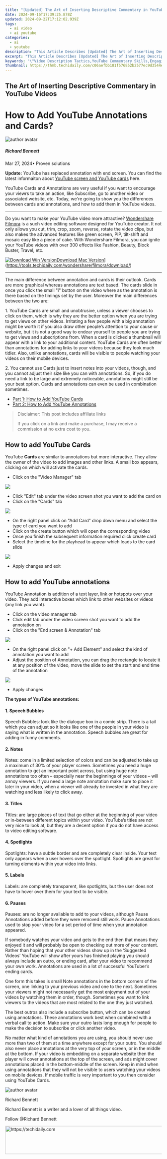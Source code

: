 ```yaml
---
title: "[Updated] The Art of Inserting Descriptive Commentary in YouTube Videos"
date: 2024-09-16T17:39:25.878Z
updated: 2024-09-22T17:12:02.939Z
tags:
  - ai video
  - ai youtube
categories:
  - ai
  - youtube
description: "This Article Describes [Updated] The Art of Inserting Descriptive Commentary in YouTube Videos"
excerpt: "This Article Describes [Updated] The Art of Inserting Descriptive Commentary in YouTube Videos"
keywords: "\"Video Description Tactics,YouTube Commentary Skills,Engaging Video Content,Enhance Video Experience,In-Video Descriptions Guide,Commentary Techniques,Descriptive Video Tags\""
thumbnail: https://thmb.techidaily.com/c06aefbb181f576852b2577ec9d3544ebd6635b5e4bff4964dd308c72eeba377.jpg
---
```


## The Art of Inserting Descriptive Commentary in YouTube Videos

# How to Add YouTube Annotations and Cards?

![author avatar](https://images.wondershare.com/filmora/article-images/richard-bennett.jpg)

##### Richard Bennett

 Mar 27, 2024• Proven solutions

**Update:** YouTube has replaced annotation with end screen. You can find the latest informaiton about [YouTube screen and YouTube cards](https://tools.techidaily.com/wondershare/filmora/download/) here.

YouTube Cards and Annotations are very useful if you want to encourage your viewrs to take an action, like Subscribe, go to another video or associated website, etc. Today, we're going to show you the differences between cards and annotations, and how to add them in YouTube videos.

---

Do you want to make your YouTube video more attractive? [Wondershare Filmora](https://tools.techidaily.com/wondershare/filmora/download/) is a such video editing software designed for YouTube creator. It not only allows you cut, trim, crop, zoom, reverse, rotate the video clips, but also makes the advanced features like green screen, PIP, tilt-shift and mosaic easy like a piece of cake. With Wondershare Filmora, you can ignite your YouTube videos with over 300 effects like Fashion, Beauty, Block Buster, Travel, etc.

[![Download Win Version](https://images.wondershare.com/filmora/guide/download-btn-win.jpg)](https://tools.techidaily.com/wondershare/filmora/download/)[Download Mac Version](https://images.wondershare.com/filmora/guide/download-btn-mac.jpg)](https://tools.techidaily.com/wondershare/filmora/download/)

---

The main difference between annotation and cards is their outlook. Cards are more graphical whereas annotations are text based. The cards slide in once you click the small "i" button on the video where as the annotation is there based on the timings set by the user. Moreover the main differences between the two are:

1\. YouTube Cards are small and unobtrusive, unless a viewer chooses to click on them, which is why they are the better option when you are trying to get views on other videos. Irritating a few people with a big annotation might be worth it if you also draw other people’s attention to your cause or website, but it is not a good way to endear yourself to people you are trying to get views and subscriptions from. When a card is clicked a thumbnail will appear with a link to your additional content. YouTube Cards are often better than annotations for adding links to your videos because they look much tidier. Also, unlike annotations, cards will be visible to people watching your videos on their mobile devices.

2\. You cannot use Cards just to insert notes into your videos, though, and you cannot adjust their size like you can with annotations. So, if you do need a link to be large and extremely noticeable, annotations might still be your best option. Cards and annotations can even be used in combination sometimes.

* [Part 1: How to Add YouTube Cards](#part1)
* [Part 2: How to Add YouTube Annotations](#part2)

>  Disclaimer: This post includes affiliate links
>
>  If you click on a link and make a purchase, I may receive a commission at no extra cost to you.
>

## How to add YouTube Cards

YouTube **Cards** are similar to annotations but more interactive. They allow the owner of the video to add images and other links. A small box appears, clicking on which will activate the cards.

* Click on the "Video Manager" tab

![](https://images.wondershare.com/filmora/article-images/video-manager-in-youtube.jpg)

* Click "Edit" tab under the video screen shot you want to add the card on
* Click on the "Cards" tab

![](https://images.wondershare.com/filmora/article-images/youtube-cards01.png)

* On the right panel click on "Add Card" drop down menu and select the type of card you want to add
* Click on the create button which will open the corresponding video
* Once you finish the subsequent information required click create card
* Select the timeline for the playhead to appear which leads to the card slide

![](https://images.wondershare.com/filmora/article-images/add-cards-to-youtube-video.jpg)

* Apply changes and exit

## How to add YouTube annotations

YouTube Annotation is addition of a text layer, link or hotspots over your video. They add interactive boxes which link to other websites or videos (any link you want).

* Click on the video manager tab
* Click edit tab under the video screen shot you want to add the annotation on
* Click on the "End screen & Annotation" tab

![](https://images.wondershare.com/filmora/article-images/add-annotations-to-youtube-video.jpg)

* On the right panel click on "+ Add Element" and select the kind of annotation you want to add
* Adjust the position of Annotation, you can drag the rectangle to locate it at any position of the video, move the slide to set the start and end time of the annotation

![](https://images.wondershare.com/filmora/article-images/add-annotation-to-youtube-1.jpg)

* Apply changes

**The types of YouTube annotations:**

#### 1\. Speech Bubbles

Speech Bubbles: look like the dialogue box in a comic strip. There is a tail which you can adjust so it looks like one of the people in your video is saying what is written in the annotation. Speech bubbles are great for adding in funny comments.

#### 2\. Notes

Notes: come in a limited selection of colors and can be adjusted to take up a maximum of 30% of your player screen. Sometimes you need a huge annotation to get an important point across, but using huge note annotations too often – especially near the beginnings of your videos – will annoy viewers. If you need a large note annotation make sure to place it later in your video, when a viewer will already be invested in what they are watching and less likely to click away.

#### 3\. Titles

Titles: are large pieces of text that go either at the beginning of your video or in-between different topics within your video. YouTube’s titles are not very nice to look at, but they are a decent option if you do not have access to video editing software.

#### 4\. Spotlights

Spotlights: have a subtle border and are completely clear inside. Your text only appears when a user hovers over the spotlight. Spotlights are great for turning elements within your video into links.

#### 5\. Labels

Labels: are completely transparent, like spotlights, but the user does not have to hover over them for your text to be visible.

#### 6\. Pauses

Pauses: are no longer available to add to your videos, although Pause Annotations added before they were removed still work. Pause Annotations used to stop your video for a set period of time when your annotation appeared.

If somebody watches your video and gets to the end then that means they enjoyed it and will probably be open to checking out more of your content. Rather than hoping that your other videos show up in the ‘Suggested Videos’ YouTube will show after yours has finished playing you should always include an outro, or ending card, after your video to recommend your own work. Annotations are used in a lot of successful YouTuber’s ending cards.

One form this takes is small Note annotations in the bottom corners of the screen, one linking to your previous video and one to the next. Sometimes your viewers might not necessarily get the most enjoyment out of your videos by watching them in order, though. Sometimes you want to link viewers to the videos that are most related to the one they just watched.

The best outros also include a subscribe button, which can be created using annotations. These annotations work best when combined with a verbal call to action. Make sure your outro lasts long enough for people to make the decision to subscribe or click another video.

No matter what kind of annotations you are using, you should never use more than two of them at a time anywhere except for your outro. You should also never place annotations at the very top of your screen, or in the middle at the bottom. If your video is embedding on a separate website then the player will cover annotations at the top of the screen, and ads might cover annotations placed in the bottom-middle of the screen. Keep in mind when using annotations that they will not be visible to users watching your videos on mobile devices. If mobile traffic is very important to you then consider using YouTube Cards.

![author avatar](https://images.wondershare.com/filmora/article-images/richard-bennett.jpg)

Richard Bennett

Richard Bennett is a writer and a lover of all things video.

Follow @Richard Bennett

<ins class="adsbygoogle"
     style="display:block"
     data-ad-format="autorelaxed"
     data-ad-client="ca-pub-7571918770474297"
     data-ad-slot="1223367746"></ins>

<ins class="adsbygoogle"
     style="display:block"
     data-ad-client="ca-pub-7571918770474297"
     data-ad-slot="8358498916"
     data-ad-format="auto"
     data-full-width-responsive="true"></ins>



<!-- affiliate ads begin -->
<a href="https://appsumo.8odi.net/c/5597632/2082521/7443" target="_top" id="2082521">
  <img src="//a.impactradius-go.com/display-ad/7443-2082521" border="0" alt="https://techidaily.com" width="728" height="90"/>
</a>
<img height="0" width="0" src="https://appsumo.8odi.net/i/5597632/2082521/7443" style="position:absolute;visibility:hidden;" border="0" />
<!-- affiliate ads end -->

